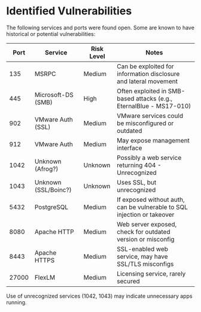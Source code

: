 # Identified Vulnerabilities

The following services and ports were found open. Some are known to have historical or potential vulnerabilities:

| Port | Service           | Risk Level | Notes |
|------|-------------------|------------|-------|
| 135  | MSRPC             | Medium     | Can be exploited for information disclosure and lateral movement |
| 445  | Microsoft-DS (SMB)| High       | Often exploited in SMB-based attacks (e.g., EternalBlue - MS17-010) |
| 902  | VMware Auth (SSL) | Medium     | VMware services could be misconfigured or outdated |
| 912  | VMware Auth       | Medium     | May expose management interface |
| 1042 | Unknown (Afrog?)  | Unknown    | Possibly a web service returning 404 - Unrecognized |
| 1043 | Unknown (SSL/Boinc?) | Unknown | Uses SSL, but unrecognized |
| 5432 | PostgreSQL        | Medium     | If exposed without auth, can be vulnerable to SQL injection or takeover |
| 8080 | Apache HTTP       | Medium     | Web server exposed, check for outdated version or misconfig |
| 8443 | Apache HTTPS      | Medium     | SSL-enabled web service, may have SSL/TLS misconfigs |
| 27000| FlexLM            | Medium     | Licensing service, rarely secured |

Use of unrecognized services (1042, 1043) may indicate unnecessary apps running.
